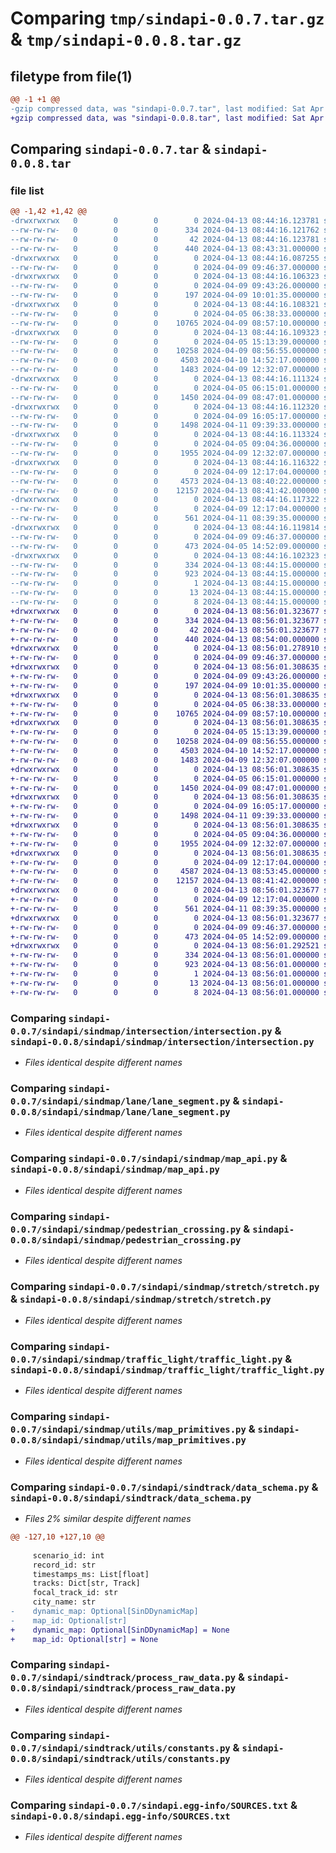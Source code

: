# Comparing `tmp/sindapi-0.0.7.tar.gz` & `tmp/sindapi-0.0.8.tar.gz`

## filetype from file(1)

```diff
@@ -1 +1 @@
-gzip compressed data, was "sindapi-0.0.7.tar", last modified: Sat Apr 13 08:44:16 2024, max compression
+gzip compressed data, was "sindapi-0.0.8.tar", last modified: Sat Apr 13 08:56:01 2024, max compression
```

## Comparing `sindapi-0.0.7.tar` & `sindapi-0.0.8.tar`

### file list

```diff
@@ -1,42 +1,42 @@
-drwxrwxrwx   0        0        0        0 2024-04-13 08:44:16.123781 sindapi-0.0.7/
--rw-rw-rw-   0        0        0      334 2024-04-13 08:44:16.121762 sindapi-0.0.7/PKG-INFO
--rw-rw-rw-   0        0        0       42 2024-04-13 08:44:16.123781 sindapi-0.0.7/setup.cfg
--rw-rw-rw-   0        0        0      440 2024-04-13 08:43:31.000000 sindapi-0.0.7/setup.py
-drwxrwxrwx   0        0        0        0 2024-04-13 08:44:16.087255 sindapi-0.0.7/sindapi/
--rw-rw-rw-   0        0        0        0 2024-04-09 09:46:37.000000 sindapi-0.0.7/sindapi/__init__.py
-drwxrwxrwx   0        0        0        0 2024-04-13 08:44:16.106323 sindapi-0.0.7/sindapi/sindmap/
--rw-rw-rw-   0        0        0        0 2024-04-09 09:43:26.000000 sindapi-0.0.7/sindapi/sindmap/__init__.py
--rw-rw-rw-   0        0        0      197 2024-04-09 10:01:35.000000 sindapi-0.0.7/sindapi/sindmap/drivable_area.py
-drwxrwxrwx   0        0        0        0 2024-04-13 08:44:16.108321 sindapi-0.0.7/sindapi/sindmap/intersection/
--rw-rw-rw-   0        0        0        0 2024-04-05 06:38:33.000000 sindapi-0.0.7/sindapi/sindmap/intersection/__init__.py
--rw-rw-rw-   0        0        0    10765 2024-04-09 08:57:10.000000 sindapi-0.0.7/sindapi/sindmap/intersection/intersection.py
-drwxrwxrwx   0        0        0        0 2024-04-13 08:44:16.109323 sindapi-0.0.7/sindapi/sindmap/lane/
--rw-rw-rw-   0        0        0        0 2024-04-05 15:13:39.000000 sindapi-0.0.7/sindapi/sindmap/lane/__init__.py
--rw-rw-rw-   0        0        0    10258 2024-04-09 08:56:55.000000 sindapi-0.0.7/sindapi/sindmap/lane/lane_segment.py
--rw-rw-rw-   0        0        0     4503 2024-04-10 14:52:17.000000 sindapi-0.0.7/sindapi/sindmap/map_api.py
--rw-rw-rw-   0        0        0     1483 2024-04-09 12:32:07.000000 sindapi-0.0.7/sindapi/sindmap/pedestrian_crossing.py
-drwxrwxrwx   0        0        0        0 2024-04-13 08:44:16.111324 sindapi-0.0.7/sindapi/sindmap/stretch/
--rw-rw-rw-   0        0        0        0 2024-04-05 06:15:01.000000 sindapi-0.0.7/sindapi/sindmap/stretch/__init__.py
--rw-rw-rw-   0        0        0     1450 2024-04-09 08:47:01.000000 sindapi-0.0.7/sindapi/sindmap/stretch/stretch.py
-drwxrwxrwx   0        0        0        0 2024-04-13 08:44:16.112320 sindapi-0.0.7/sindapi/sindmap/traffic_light/
--rw-rw-rw-   0        0        0        0 2024-04-09 16:05:17.000000 sindapi-0.0.7/sindapi/sindmap/traffic_light/__init__.py
--rw-rw-rw-   0        0        0     1498 2024-04-11 09:39:33.000000 sindapi-0.0.7/sindapi/sindmap/traffic_light/traffic_light.py
-drwxrwxrwx   0        0        0        0 2024-04-13 08:44:16.113324 sindapi-0.0.7/sindapi/sindmap/utils/
--rw-rw-rw-   0        0        0        0 2024-04-05 09:04:36.000000 sindapi-0.0.7/sindapi/sindmap/utils/__init__.py
--rw-rw-rw-   0        0        0     1955 2024-04-09 12:32:07.000000 sindapi-0.0.7/sindapi/sindmap/utils/map_primitives.py
-drwxrwxrwx   0        0        0        0 2024-04-13 08:44:16.116322 sindapi-0.0.7/sindapi/sindtrack/
--rw-rw-rw-   0        0        0        0 2024-04-09 12:17:04.000000 sindapi-0.0.7/sindapi/sindtrack/__init__.py
--rw-rw-rw-   0        0        0     4573 2024-04-13 08:40:22.000000 sindapi-0.0.7/sindapi/sindtrack/data_schema.py
--rw-rw-rw-   0        0        0    12157 2024-04-13 08:41:42.000000 sindapi-0.0.7/sindapi/sindtrack/process_raw_data.py
-drwxrwxrwx   0        0        0        0 2024-04-13 08:44:16.117322 sindapi-0.0.7/sindapi/sindtrack/utils/
--rw-rw-rw-   0        0        0        0 2024-04-09 12:17:04.000000 sindapi-0.0.7/sindapi/sindtrack/utils/__init__.py
--rw-rw-rw-   0        0        0      561 2024-04-11 08:39:35.000000 sindapi-0.0.7/sindapi/sindtrack/utils/constants.py
-drwxrwxrwx   0        0        0        0 2024-04-13 08:44:16.119814 sindapi-0.0.7/sindapi/utils/
--rw-rw-rw-   0        0        0        0 2024-04-09 09:46:37.000000 sindapi-0.0.7/sindapi/utils/__init__.py
--rw-rw-rw-   0        0        0      473 2024-04-05 14:52:09.000000 sindapi-0.0.7/sindapi/utils/typing.py
-drwxrwxrwx   0        0        0        0 2024-04-13 08:44:16.102323 sindapi-0.0.7/sindapi.egg-info/
--rw-rw-rw-   0        0        0      334 2024-04-13 08:44:15.000000 sindapi-0.0.7/sindapi.egg-info/PKG-INFO
--rw-rw-rw-   0        0        0      923 2024-04-13 08:44:15.000000 sindapi-0.0.7/sindapi.egg-info/SOURCES.txt
--rw-rw-rw-   0        0        0        1 2024-04-13 08:44:15.000000 sindapi-0.0.7/sindapi.egg-info/dependency_links.txt
--rw-rw-rw-   0        0        0       13 2024-04-13 08:44:15.000000 sindapi-0.0.7/sindapi.egg-info/requires.txt
--rw-rw-rw-   0        0        0        8 2024-04-13 08:44:15.000000 sindapi-0.0.7/sindapi.egg-info/top_level.txt
+drwxrwxrwx   0        0        0        0 2024-04-13 08:56:01.323677 sindapi-0.0.8/
+-rw-rw-rw-   0        0        0      334 2024-04-13 08:56:01.323677 sindapi-0.0.8/PKG-INFO
+-rw-rw-rw-   0        0        0       42 2024-04-13 08:56:01.323677 sindapi-0.0.8/setup.cfg
+-rw-rw-rw-   0        0        0      440 2024-04-13 08:54:00.000000 sindapi-0.0.8/setup.py
+drwxrwxrwx   0        0        0        0 2024-04-13 08:56:01.278910 sindapi-0.0.8/sindapi/
+-rw-rw-rw-   0        0        0        0 2024-04-09 09:46:37.000000 sindapi-0.0.8/sindapi/__init__.py
+drwxrwxrwx   0        0        0        0 2024-04-13 08:56:01.308635 sindapi-0.0.8/sindapi/sindmap/
+-rw-rw-rw-   0        0        0        0 2024-04-09 09:43:26.000000 sindapi-0.0.8/sindapi/sindmap/__init__.py
+-rw-rw-rw-   0        0        0      197 2024-04-09 10:01:35.000000 sindapi-0.0.8/sindapi/sindmap/drivable_area.py
+drwxrwxrwx   0        0        0        0 2024-04-13 08:56:01.308635 sindapi-0.0.8/sindapi/sindmap/intersection/
+-rw-rw-rw-   0        0        0        0 2024-04-05 06:38:33.000000 sindapi-0.0.8/sindapi/sindmap/intersection/__init__.py
+-rw-rw-rw-   0        0        0    10765 2024-04-09 08:57:10.000000 sindapi-0.0.8/sindapi/sindmap/intersection/intersection.py
+drwxrwxrwx   0        0        0        0 2024-04-13 08:56:01.308635 sindapi-0.0.8/sindapi/sindmap/lane/
+-rw-rw-rw-   0        0        0        0 2024-04-05 15:13:39.000000 sindapi-0.0.8/sindapi/sindmap/lane/__init__.py
+-rw-rw-rw-   0        0        0    10258 2024-04-09 08:56:55.000000 sindapi-0.0.8/sindapi/sindmap/lane/lane_segment.py
+-rw-rw-rw-   0        0        0     4503 2024-04-10 14:52:17.000000 sindapi-0.0.8/sindapi/sindmap/map_api.py
+-rw-rw-rw-   0        0        0     1483 2024-04-09 12:32:07.000000 sindapi-0.0.8/sindapi/sindmap/pedestrian_crossing.py
+drwxrwxrwx   0        0        0        0 2024-04-13 08:56:01.308635 sindapi-0.0.8/sindapi/sindmap/stretch/
+-rw-rw-rw-   0        0        0        0 2024-04-05 06:15:01.000000 sindapi-0.0.8/sindapi/sindmap/stretch/__init__.py
+-rw-rw-rw-   0        0        0     1450 2024-04-09 08:47:01.000000 sindapi-0.0.8/sindapi/sindmap/stretch/stretch.py
+drwxrwxrwx   0        0        0        0 2024-04-13 08:56:01.308635 sindapi-0.0.8/sindapi/sindmap/traffic_light/
+-rw-rw-rw-   0        0        0        0 2024-04-09 16:05:17.000000 sindapi-0.0.8/sindapi/sindmap/traffic_light/__init__.py
+-rw-rw-rw-   0        0        0     1498 2024-04-11 09:39:33.000000 sindapi-0.0.8/sindapi/sindmap/traffic_light/traffic_light.py
+drwxrwxrwx   0        0        0        0 2024-04-13 08:56:01.308635 sindapi-0.0.8/sindapi/sindmap/utils/
+-rw-rw-rw-   0        0        0        0 2024-04-05 09:04:36.000000 sindapi-0.0.8/sindapi/sindmap/utils/__init__.py
+-rw-rw-rw-   0        0        0     1955 2024-04-09 12:32:07.000000 sindapi-0.0.8/sindapi/sindmap/utils/map_primitives.py
+drwxrwxrwx   0        0        0        0 2024-04-13 08:56:01.308635 sindapi-0.0.8/sindapi/sindtrack/
+-rw-rw-rw-   0        0        0        0 2024-04-09 12:17:04.000000 sindapi-0.0.8/sindapi/sindtrack/__init__.py
+-rw-rw-rw-   0        0        0     4587 2024-04-13 08:53:45.000000 sindapi-0.0.8/sindapi/sindtrack/data_schema.py
+-rw-rw-rw-   0        0        0    12157 2024-04-13 08:41:42.000000 sindapi-0.0.8/sindapi/sindtrack/process_raw_data.py
+drwxrwxrwx   0        0        0        0 2024-04-13 08:56:01.323677 sindapi-0.0.8/sindapi/sindtrack/utils/
+-rw-rw-rw-   0        0        0        0 2024-04-09 12:17:04.000000 sindapi-0.0.8/sindapi/sindtrack/utils/__init__.py
+-rw-rw-rw-   0        0        0      561 2024-04-11 08:39:35.000000 sindapi-0.0.8/sindapi/sindtrack/utils/constants.py
+drwxrwxrwx   0        0        0        0 2024-04-13 08:56:01.323677 sindapi-0.0.8/sindapi/utils/
+-rw-rw-rw-   0        0        0        0 2024-04-09 09:46:37.000000 sindapi-0.0.8/sindapi/utils/__init__.py
+-rw-rw-rw-   0        0        0      473 2024-04-05 14:52:09.000000 sindapi-0.0.8/sindapi/utils/typing.py
+drwxrwxrwx   0        0        0        0 2024-04-13 08:56:01.292521 sindapi-0.0.8/sindapi.egg-info/
+-rw-rw-rw-   0        0        0      334 2024-04-13 08:56:01.000000 sindapi-0.0.8/sindapi.egg-info/PKG-INFO
+-rw-rw-rw-   0        0        0      923 2024-04-13 08:56:01.000000 sindapi-0.0.8/sindapi.egg-info/SOURCES.txt
+-rw-rw-rw-   0        0        0        1 2024-04-13 08:56:01.000000 sindapi-0.0.8/sindapi.egg-info/dependency_links.txt
+-rw-rw-rw-   0        0        0       13 2024-04-13 08:56:01.000000 sindapi-0.0.8/sindapi.egg-info/requires.txt
+-rw-rw-rw-   0        0        0        8 2024-04-13 08:56:01.000000 sindapi-0.0.8/sindapi.egg-info/top_level.txt
```

### Comparing `sindapi-0.0.7/sindapi/sindmap/intersection/intersection.py` & `sindapi-0.0.8/sindapi/sindmap/intersection/intersection.py`

 * *Files identical despite different names*

### Comparing `sindapi-0.0.7/sindapi/sindmap/lane/lane_segment.py` & `sindapi-0.0.8/sindapi/sindmap/lane/lane_segment.py`

 * *Files identical despite different names*

### Comparing `sindapi-0.0.7/sindapi/sindmap/map_api.py` & `sindapi-0.0.8/sindapi/sindmap/map_api.py`

 * *Files identical despite different names*

### Comparing `sindapi-0.0.7/sindapi/sindmap/pedestrian_crossing.py` & `sindapi-0.0.8/sindapi/sindmap/pedestrian_crossing.py`

 * *Files identical despite different names*

### Comparing `sindapi-0.0.7/sindapi/sindmap/stretch/stretch.py` & `sindapi-0.0.8/sindapi/sindmap/stretch/stretch.py`

 * *Files identical despite different names*

### Comparing `sindapi-0.0.7/sindapi/sindmap/traffic_light/traffic_light.py` & `sindapi-0.0.8/sindapi/sindmap/traffic_light/traffic_light.py`

 * *Files identical despite different names*

### Comparing `sindapi-0.0.7/sindapi/sindmap/utils/map_primitives.py` & `sindapi-0.0.8/sindapi/sindmap/utils/map_primitives.py`

 * *Files identical despite different names*

### Comparing `sindapi-0.0.7/sindapi/sindtrack/data_schema.py` & `sindapi-0.0.8/sindapi/sindtrack/data_schema.py`

 * *Files 2% similar despite different names*

```diff
@@ -127,10 +127,10 @@
 
     scenario_id: int
     record_id: str
     timestamps_ms: List[float]
     tracks: Dict[str, Track]
     focal_track_id: str
     city_name: str
-    dynamic_map: Optional[SinDDynamicMap]
-    map_id: Optional[str]
+    dynamic_map: Optional[SinDDynamicMap] = None
+    map_id: Optional[str] = None
```

### Comparing `sindapi-0.0.7/sindapi/sindtrack/process_raw_data.py` & `sindapi-0.0.8/sindapi/sindtrack/process_raw_data.py`

 * *Files identical despite different names*

### Comparing `sindapi-0.0.7/sindapi/sindtrack/utils/constants.py` & `sindapi-0.0.8/sindapi/sindtrack/utils/constants.py`

 * *Files identical despite different names*

### Comparing `sindapi-0.0.7/sindapi.egg-info/SOURCES.txt` & `sindapi-0.0.8/sindapi.egg-info/SOURCES.txt`

 * *Files identical despite different names*

